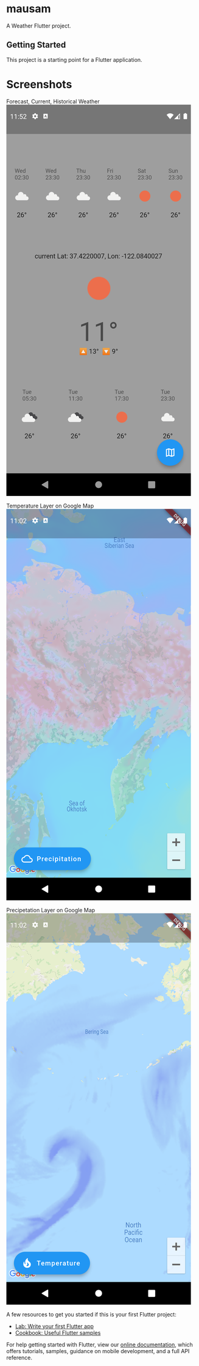 # mausam

A Weather Flutter project.

## Getting Started

This project is a starting point for a Flutter application.
# Screenshots
Forecast, Current, Historical Weather
![alt text](/screenshots/Screenshot_1644949379.png)

Temperature Layer on Google Map
![alt text](/screenshots/Screenshot_1644946373.png)

Precipetation Layer on Google Map
![alt text](/screenshots/Screenshot_1644946354.png)

A few resources to get you started if this is your first Flutter project:

- [Lab: Write your first Flutter app](https://flutter.dev/docs/get-started/codelab)
- [Cookbook: Useful Flutter samples](https://flutter.dev/docs/cookbook)

For help getting started with Flutter, view our
[online documentation](https://flutter.dev/docs), which offers tutorials,
samples, guidance on mobile development, and a full API reference.
